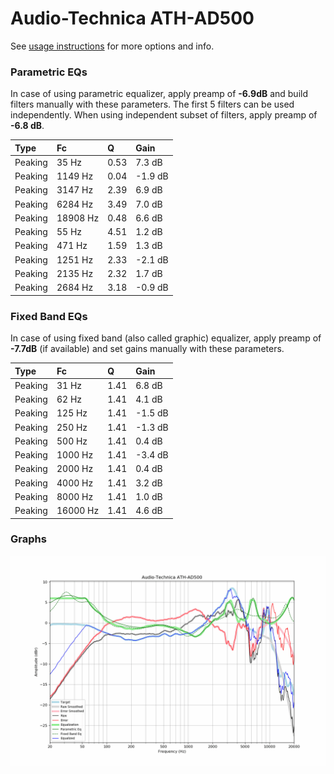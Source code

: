 # Audio-Technica ATH-AD500
See [usage instructions](https://github.com/jaakkopasanen/AutoEq#usage) for more options and info.

### Parametric EQs
In case of using parametric equalizer, apply preamp of **-6.9dB** and build filters manually
with these parameters. The first 5 filters can be used independently.
When using independent subset of filters, apply preamp of **-6.8 dB**.

| Type    | Fc       |    Q | Gain    |
|:--------|:---------|:-----|:--------|
| Peaking | 35 Hz    | 0.53 | 7.3 dB  |
| Peaking | 1149 Hz  | 0.04 | -1.9 dB |
| Peaking | 3147 Hz  | 2.39 | 6.9 dB  |
| Peaking | 6284 Hz  | 3.49 | 7.0 dB  |
| Peaking | 18908 Hz | 0.48 | 6.6 dB  |
| Peaking | 55 Hz    | 4.51 | 1.2 dB  |
| Peaking | 471 Hz   | 1.59 | 1.3 dB  |
| Peaking | 1251 Hz  | 2.33 | -2.1 dB |
| Peaking | 2135 Hz  | 2.32 | 1.7 dB  |
| Peaking | 2684 Hz  | 3.18 | -0.9 dB |

### Fixed Band EQs
In case of using fixed band (also called graphic) equalizer, apply preamp of **-7.7dB**
(if available) and set gains manually with these parameters.

| Type    | Fc       |    Q | Gain    |
|:--------|:---------|:-----|:--------|
| Peaking | 31 Hz    | 1.41 | 6.8 dB  |
| Peaking | 62 Hz    | 1.41 | 4.1 dB  |
| Peaking | 125 Hz   | 1.41 | -1.5 dB |
| Peaking | 250 Hz   | 1.41 | -1.3 dB |
| Peaking | 500 Hz   | 1.41 | 0.4 dB  |
| Peaking | 1000 Hz  | 1.41 | -3.4 dB |
| Peaking | 2000 Hz  | 1.41 | 0.4 dB  |
| Peaking | 4000 Hz  | 1.41 | 3.2 dB  |
| Peaking | 8000 Hz  | 1.41 | 1.0 dB  |
| Peaking | 16000 Hz | 1.41 | 4.6 dB  |

### Graphs
![](./Audio-Technica%20ATH-AD500.png)